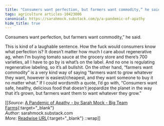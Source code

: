 ```yaml
---
title: "Consumers want perfection, but farmers want commodity,” he said. This ..."
tags: agriculture articles-10423006
canonical: https://sarahmock.substack.com/p/a-pandemic-of-apathy
hide_title: true
---
```


Consumers want perfection, but farmers want commodity,” he said.

This is kind of a laughable sentence. How the fuck would consumers know what perfection is? It doesn’t matter how much I care about regenerative ag, when I’m buying tomato sauce at the grocery store and there’s 700 varieties, all I have to go by is what’s on the label. And no one is regulating regenerative labeling, so it’s all bullshit. On the other hand, “farmers want commodity” is a very kind way of saying “farmers want to grow whatever they want, however is easiest/cheapest, and they want someone to buy it no matter what.” If I could wordsmith a quote, I’d go with, “Consumers want safe, healthy, delicious food that doesn’t jeopardize the planet in the way that it’s grown, but farmers want them to want whatever they grow.”


[[_Source_: [A Pandemic of Apathy - by Sarah Mock - Big Team Farms](https://sarahmock.substack.com/p/a-pandemic-of-apathy){:target="_blank"}<br>
_Author_: sarahmock.substack.com<br>
_More_: [Readwise URL](https://readwise.io/open/213348119){:target="_blank"}
::wrap]]